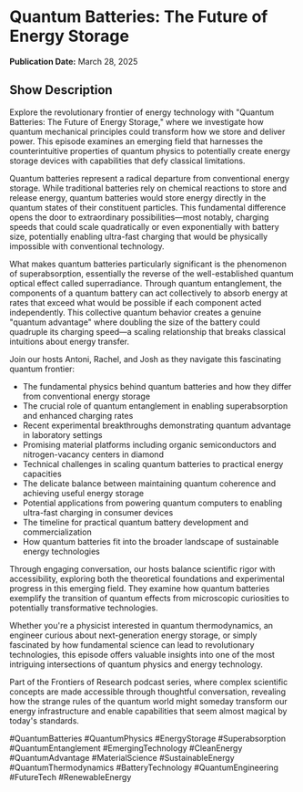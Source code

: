 # Quantum Batteries: The Future of Energy Storage
**Publication Date:** March 28, 2025


## Show Description

Explore the revolutionary frontier of energy technology with "Quantum Batteries: The Future of Energy Storage," where we investigate how quantum mechanical principles could transform how we store and deliver power. This episode examines an emerging field that harnesses the counterintuitive properties of quantum physics to potentially create energy storage devices with capabilities that defy classical limitations.

Quantum batteries represent a radical departure from conventional energy storage. While traditional batteries rely on chemical reactions to store and release energy, quantum batteries would store energy directly in the quantum states of their constituent particles. This fundamental difference opens the door to extraordinary possibilities—most notably, charging speeds that could scale quadratically or even exponentially with battery size, potentially enabling ultra-fast charging that would be physically impossible with conventional technology.

What makes quantum batteries particularly significant is the phenomenon of superabsorption, essentially the reverse of the well-established quantum optical effect called superradiance. Through quantum entanglement, the components of a quantum battery can act collectively to absorb energy at rates that exceed what would be possible if each component acted independently. This collective quantum behavior creates a genuine "quantum advantage" where doubling the size of the battery could quadruple its charging speed—a scaling relationship that breaks classical intuitions about energy transfer.

Join our hosts Antoni, Rachel, and Josh as they navigate this fascinating quantum frontier:

- The fundamental physics behind quantum batteries and how they differ from conventional energy storage
- The crucial role of quantum entanglement in enabling superabsorption and enhanced charging rates
- Recent experimental breakthroughs demonstrating quantum advantage in laboratory settings
- Promising material platforms including organic semiconductors and nitrogen-vacancy centers in diamond
- Technical challenges in scaling quantum batteries to practical energy capacities
- The delicate balance between maintaining quantum coherence and achieving useful energy storage
- Potential applications from powering quantum computers to enabling ultra-fast charging in consumer devices
- The timeline for practical quantum battery development and commercialization
- How quantum batteries fit into the broader landscape of sustainable energy technologies

Through engaging conversation, our hosts balance scientific rigor with accessibility, exploring both the theoretical foundations and experimental progress in this emerging field. They examine how quantum batteries exemplify the transition of quantum effects from microscopic curiosities to potentially transformative technologies.

Whether you're a physicist interested in quantum thermodynamics, an engineer curious about next-generation energy storage, or simply fascinated by how fundamental science can lead to revolutionary technologies, this episode offers valuable insights into one of the most intriguing intersections of quantum physics and energy technology.

Part of the Frontiers of Research podcast series, where complex scientific concepts are made accessible through thoughtful conversation, revealing how the strange rules of the quantum world might someday transform our energy infrastructure and enable capabilities that seem almost magical by today's standards.

#QuantumBatteries #QuantumPhysics #EnergyStorage #Superabsorption #QuantumEntanglement #EmergingTechnology #CleanEnergy #QuantumAdvantage #MaterialScience #SustainableEnergy #QuantumThermodynamics #BatteryTechnology #QuantumEngineering #FutureTech #RenewableEnergy 